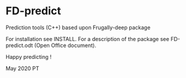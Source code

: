 # FD-predict
Prediction tools (C++) based upon Frugally-deep package

For installation see INSTALL. For a description of the package see FD-predict.odt (Open Office document).

Happy predicting !

May 2020
PT
